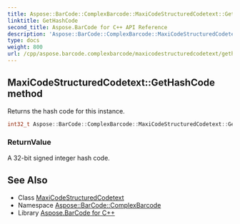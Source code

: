 ```yaml
---
title: Aspose::BarCode::ComplexBarcode::MaxiCodeStructuredCodetext::GetHashCode method
linktitle: GetHashCode
second_title: Aspose.BarCode for C++ API Reference
description: 'Aspose::BarCode::ComplexBarcode::MaxiCodeStructuredCodetext::GetHashCode method. Returns the hash code for this instance in C++.'
type: docs
weight: 800
url: /cpp/aspose.barcode.complexbarcode/maxicodestructuredcodetext/gethashcode/
---
```

## MaxiCodeStructuredCodetext::GetHashCode method


Returns the hash code for this instance.

```cpp
int32_t Aspose::BarCode::ComplexBarcode::MaxiCodeStructuredCodetext::GetHashCode() const override
```


### ReturnValue

A 32-bit signed integer hash code.

## See Also

* Class [MaxiCodeStructuredCodetext](../)
* Namespace [Aspose::BarCode::ComplexBarcode](../../)
* Library [Aspose.BarCode for C++](../../../)
